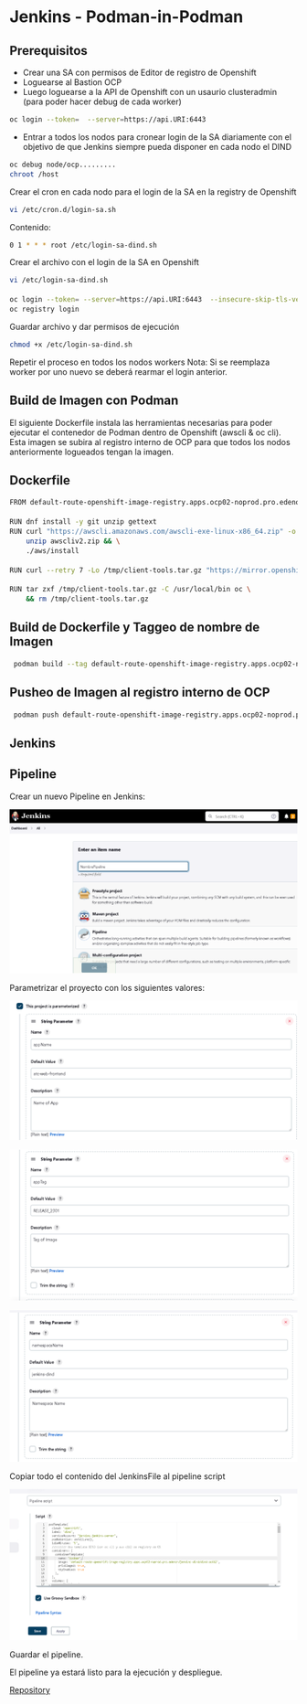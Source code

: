 # Jenkins - Podman-in-Podman

## Prerequisitos

* Crear una SA con permisos de Editor de registro de Openshift
* Loguearse al Bastion OCP
* Luego loguearse a la API de Openshift con un usaurio clusteradmin (para poder hacer debug de cada worker)

```bash
oc login --token=  --server=https://api.URI:6443
```

* Entrar a todos los nodos para cronear login de la SA diariamente con el objetivo de que Jenkins siempre 
pueda disponer en cada nodo el DIND

```bash
oc debug node/ocp.........
chroot /host
```

Crear el cron en cada nodo para el login de la SA en la registry de Openshift

```bash
vi /etc/cron.d/login-sa.sh 
```
Contenido:
```bash
0 1 * * * root /etc/login-sa-dind.sh
```
Crear el archivo con el login de la SA en Openshift

```bash
vi /etc/login-sa-dind.sh

oc login --token= --server=https://api.URI:6443  --insecure-skip-tls-verify
oc registry login
```

Guardar archivo y dar permisos de ejecución

```bash
chmod +x /etc/login-sa-dind.sh
```

Repetir el proceso en todos los nodos workers
Nota: Si se reemplaza worker por uno nuevo se deberá rearmar el login anterior.


## Build de Imagen con Podman

El siguiente Dockerfile instala las herramientas necesarias para poder ejecutar
el contenedor de Podman dentro de Openshift (awscli & oc cli).
Esta imagen se subira al registro interno de OCP para que todos los nodos anteriormente logueados tengan la
imagen.

## Dockerfile

```bash
FROM default-route-openshift-image-registry.apps.ocp02-noprod.pro.edenor/jenkins-dind/podman:9.2-5

RUN dnf install -y git unzip gettext
RUN curl "https://awscli.amazonaws.com/awscli-exe-linux-x86_64.zip" -o "awscliv2.zip" && \
    unzip awscliv2.zip && \
    ./aws/install

RUN curl --retry 7 -Lo /tmp/client-tools.tar.gz "https://mirror.openshift.com/pub/openshift-v4/clients/oc/latest/linux/oc.tar.gz"

RUN tar zxf /tmp/client-tools.tar.gz -C /usr/local/bin oc \
    && rm /tmp/client-tools.tar.gz

```

## Build de Dockerfile y Taggeo de nombre de Imagen
```bash
 podman build --tag default-route-openshift-image-registry.apps.ocp02-noprod.pro.edenor/jenkins-dind/dind:oc412 -f ./Dockerfile
```

## Pusheo de Imagen al registro interno de OCP
```bash
 podman push default-route-openshift-image-registry.apps.ocp02-noprod.pro.edenor/jenkins-dind/dind:oc412

```
## Jenkins

## Pipeline

Crear un nuevo Pipeline en Jenkins:

![Nombre de Pipeline](/Documentacion/Imagenes/NombrePipeline.png "Nuevo Pipeline Jenkins")

Parametrizar el proyecto con los siguientes valores:


![Parametro Nombre](/Documentacion/Imagenes/Parametro01.png "Parametro Nombre")


![Parametro Tag](/Documentacion/Imagenes/Parametro02.png "Parametro Tag")


![Parametro Namespace](/Documentacion/Imagenes/Parametro03.png "Parametro Namespace")

Copiar todo el contenido del JenkinsFile al pipeline script

![Pipeline Script](/Documentacion/Imagenes/Jenkinsfile.png "Pipeline Script")


Guardar el pipeline.

El pipeline ya estará listo para la ejecución y despliegue.



[Repository](https://)